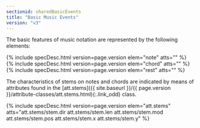```yaml
---
sectionid: sharedBasicEvents
title: "Basic Music Events"
version: "v3"
---
```




The basic features of music notation are represented by the following elements:



{% include specDesc.html version=page.version elem="note" atts="" %}
{% include specDesc.html version=page.version elem="chord" atts="" %}
{% include specDesc.html version=page.version elem="rest" atts="" %}



The characteristics of stems on notes and chords are indicated by means of attributes
found
in the [att.stems]({{ site.baseurl }}/{{ page.version }}/attribute-classes/att.stems.html){:.link_odd} class.



{% include specDesc.html version=page.version elem="att.stems" atts="att.stems/stem.dir att.stems/stem.len att.stems/stem.mod att.stems/stem.pos att.stems/stem.x
att.stems/stem.y" %}



